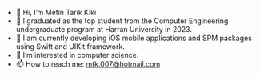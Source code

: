 - 👋 Hi, I’m Metin Tarık Kiki
- 🌱 I graduated as the top student from the Computer Engineering undergraduate program at Harran University in 2023.
- 🌱 I am currently developing iOS mobile applications and SPM packages using Swift and UIKit framework. 
- 👀 I’m interested in computer science.
- 📫 How to reach me: mtk.007@hotmail.com

<!---
mtktsl/mtktsl is a ✨ special ✨ repository because its `README.md` (this file) appears on your GitHub profile.
You can click the Preview link to take a look at your changes.
--->
